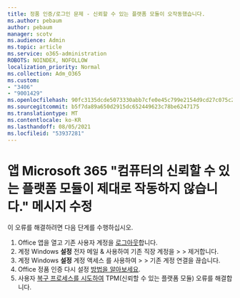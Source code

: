```yaml
---
title: 정품 인증/로그인 문제 - 신뢰할 수 있는 플랫폼 모듈이 오작동했습니다.
ms.author: pebaum
author: pebaum
manager: scotv
ms.audience: Admin
ms.topic: article
ms.service: o365-administration
ROBOTS: NOINDEX, NOFOLLOW
localization_priority: Normal
ms.collection: Adm_O365
ms.custom:
- "3406"
- "9001429"
ms.openlocfilehash: 90fc3135dcde5073330abb7cfe0e45c799e2154d9cd27c075c2c9ac89c18a641
ms.sourcegitcommit: b5f7da89a650d2915dc652449623c78be6247175
ms.translationtype: MT
ms.contentlocale: ko-KR
ms.lasthandoff: 08/05/2021
ms.locfileid: "53937281"
---
```

# <a name="fixing-the-microsoft-365-apps-your-computers-trusted-platform-module-is-not-functioning-properly-message"></a>앱 Microsoft 365 "컴퓨터의 신뢰할 수 있는 플랫폼 모듈이 제대로 작동하지 않습니다." 메시지 수정

이 오류를 해결하려면 다음 단계를 수행하십시오.

1. Office 앱을 열고 기존 사용자 계정을 [로그아웃](https://support.office.com/article/5a20dc11-47e9-4b6f-945d-478cb6d92071)합니다.   
2. 계정 Windows **설정** 전자 메일 & 사용하여 기존 직장 계정을  >    >  제거합니다. 
3. 계정 Windows **설정** 계정 액세스 를 사용하여  >    >  기존 계정 연결을 끊습니다. 
4. Office 정품 인증 다시 설정 [방법을 알아보세요](https://docs.microsoft.com/office365/troubleshoot/activation/reset-office-365-proplus-activation-state
).
5. 사용자 [복구 프로세스를 시도하여](https://docs.microsoft.com/office365/troubleshoot/administration/connection-issue-when-sign-in-office-2016#symptom-2) TPM(신뢰할 수 있는 플랫폼 모듈) 오류를 해결합니다.
